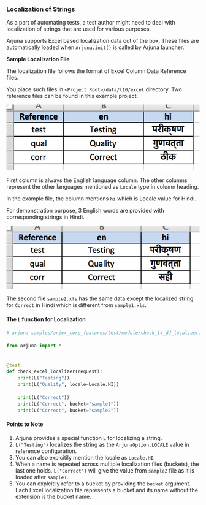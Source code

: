 ### Localization of Strings

As a part of automating tests, a test author might need to deal with localization of strings that are used for various purposes.

Arjuna supports Excel based localization data out of the box. These files are automatically loaded when `Arjuna.init()` is called by Arjuna launcher.

**Sample Localization File**

The localization file follows the format of Excel Column Data Reference files.

You place such files in `<Project Root>/data/l10/excel` directory. Two reference files can be found in this example project.

<img src="img/l10_1.png">

First column is always the English language column. The other columns represent the other languages mentioned as `Locale` type in column heading.

In the example file, the column mentions `hi` which is Locale value for Hindi.

For demonstration purpose, 3 English words are provided with corresponding strings in Hindi.

<img src="img/l10_2.png">

The second file `sample2.xls` has the same data except the localized string for `Correct` in Hindi which is different from `sample1.xls`.

#### The `L` function for Localization

```python
# arjuna-samples/arjex_core_features/test/module/check_14_dd_localizer.py

from arjuna import *


@test
def check_excel_localizer(request):
    print(L("Testing"))
    print(L("Quality", locale=Locale.HI))

    print(L("Correct"))
    print(L("Correct", bucket="sample1"))
    print(L("Correct", bucket="sample2"))
```

#### Points to Note
1. Arjuna provides a special function `L` for localizing a string.
2. `L("Testing")` localizes the string as the `ArjunaOption.LOCALE` value in reference configuration.
3. You can also explcitily mention the locale as `Locale.HI`.
4. When a name is repeated across multiple localization files (buckets), the last one holds. `L("Correct")` will give the value from `sample2` file as it is loaded after `sample1`.
5. You can explcitily refer to a bucket by providing the `bucket` argument. Each Excel localization file represents a bucket and its name without the extension is the bucket name.
